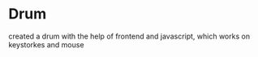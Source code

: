 # Drum
created a drum with the help of frontend and javascript, which works on keystorkes and mouse
